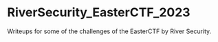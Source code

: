 # RiverSecurity_EasterCTF_2023
Writeups for some of the challenges of the EasterCTF by River Security.
